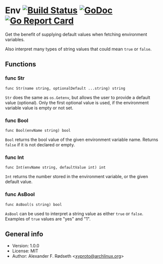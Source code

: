 # Env [![Build Status](https://travis-ci.com/xyproto/env.svg?branch=main)](https://travis-ci.com/xyproto/env) [![GoDoc](https://godoc.org/github.com/xyproto/env?status.svg)](http://godoc.org/github.com/xyproto/env) [![Go Report Card](https://goreportcard.com/badge/github.com/xyproto/env)](https://goreportcard.com/report/github.com/xyproto/env)

Get the benefit of supplying default values when fetching environment variables.

Also interpret many types of string values that could mean `true` or `false`.

## Functions

### func Str

`func Str(name string, optionalDefault ...string) string`

`Str` does the same as `os.Getenv`, but allows the user to provide a default value (optional).
Only the first optional value is used, if the environment variable value is empty or not set.

### func Bool

`func Bool(envName string) bool`

`Bool` returns the bool value of the given environment variable name. Returns `false` if it is not declared or empty.

### func Int

`func Int(envName string, defaultValue int) int`

`Int` returns the number stored in the environment variable, or the given default value.

### func AsBool

`func AsBool(s string) bool`

`AsBool` can be used to interpret a string value as either `true` or `false`. Examples of `true` values are "yes" and "1".

## General info

* Version: 1.0.0
* License: MIT
* Author: Alexander F. Rødseth &lt;xyproto@archlinux.org&gt;
